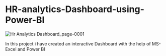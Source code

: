 # HR-analytics-Dashboard-using-Power-BI
![Hr Analytics Dashboard_page-0001](https://github.com/Nachiket131201/HR-analytics-Dashboard-using-Power-BI/assets/71268411/6b171788-ecdc-45b4-af33-55fe72287bc8)

In this project i have created an interactive Dashboard with the help of MS-Excel and Power BI
